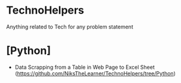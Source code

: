 # TechnoHelpers
Anything related to Tech for any problem statement

# [Python]
  * Data Scrapping from a Table in Web Page to Excel Sheet (https://github.com/NiksTheLearner/TechnoHelpers/tree/Python)
